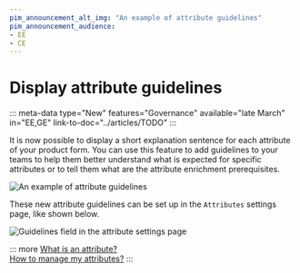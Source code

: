 ```yaml
---
pim_announcement_alt_img: "An example of attribute guidelines"
pim_announcement_audience:
- EE
- CE
---
```


# Display attribute guidelines
::: meta-data type="New" features="Governance" available="late March" in="EE,GE" link-to-doc="../articles/TODO"
:::

It is now possible to display a short explanation sentence for each attribute of your product form. You can use this feature to add guidelines to your teams to help them better understand what is expected for specific attributes or to tell them what are the attribute enrichment prerequisites.

![An example of attribute guidelines](../img/an-attribute-guidelines.png)

These new attribute guidelines can be set up in the `Attributes` settings page, like shown below.

![Guidelines field in the attribute settings page](../img/guidelines-in-the-attribute-settings-page.png)

::: more
[What is an attribute?](../articles/what-is-an-attribute.html)  
[How to manage my attributes?](../articles/manage-your-attributes.html)
:::
